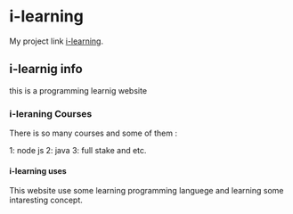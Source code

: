 # i-learning 

My project link [i-learning](https://i-learning.netlify.app/).

## i-learnig info 

this is a programming learnig website 

### i-leraning Courses

There is so many courses and some of them :

1: node js
2: java
3: full stake and etc.


#### i-learning uses

This website use some learning programming languege
and learning some intaresting concept.




